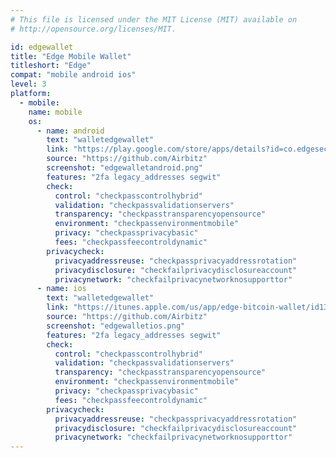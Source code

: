 ```yaml
---
# This file is licensed under the MIT License (MIT) available on
# http://opensource.org/licenses/MIT.

id: edgewallet
title: "Edge Mobile Wallet"
titleshort: "Edge"
compat: "mobile android ios"
level: 3
platform:
  - mobile:
    name: mobile
    os:
      - name: android
        text: "walletedgewallet"
        link: "https://play.google.com/store/apps/details?id=co.edgesecure.app"
        source: "https://github.com/Airbitz"
        screenshot: "edgewalletandroid.png"
        features: "2fa legacy_addresses segwit"
        check:
          control: "checkpasscontrolhybrid"
          validation: "checkpassvalidationservers"
          transparency: "checkpasstransparencyopensource"
          environment: "checkpassenvironmentmobile"
          privacy: "checkpassprivacybasic"
          fees: "checkpassfeecontroldynamic"
        privacycheck:
          privacyaddressreuse: "checkpassprivacyaddressrotation"
          privacydisclosure: "checkfailprivacydisclosureaccount"
          privacynetwork: "checkfailprivacynetworknosupporttor"
      - name: ios
        text: "walletedgewallet"
        link: "https://itunes.apple.com/us/app/edge-bitcoin-wallet/id1344400091"
        source: "https://github.com/Airbitz"
        screenshot: "edgewalletios.png"
        features: "2fa legacy_addresses segwit"
        check:
          control: "checkpasscontrolhybrid"
          validation: "checkpassvalidationservers"
          transparency: "checkpasstransparencyopensource"
          environment: "checkpassenvironmentmobile"
          privacy: "checkpassprivacybasic"
          fees: "checkpassfeecontroldynamic"
        privacycheck:
          privacyaddressreuse: "checkpassprivacyaddressrotation"
          privacydisclosure: "checkfailprivacydisclosureaccount"
          privacynetwork: "checkfailprivacynetworknosupporttor"
---
```


